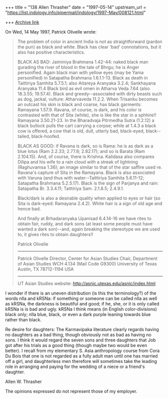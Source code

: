 +++
title = "138 Allen Thrasher"
date = "1997-05-14"
upstream_url = "https://list.indology.info/pipermail/indology/1997-May/008121.html"

+++
[Archive link](https://list.indology.info/pipermail/indology/1997-May/008121.html)

On Wed, 14 May 1997, Patrick Olivelle wrote:

> The problem of color in ancient India is not as straightforward (pardon the
> pun) as black and white. Black has clear 'bad' connotations, but it also
> has positive characteristics.
> 
> BLACK AS BAD: Jaiminiya Brahmana 1.42-44: naked black man gurading the
> river of blood in the tale of Bhrgu; he is Anger personified. Again black
> man with yellow eyes (may be Yama personified) in Satapatha Brahmana
> 1.6.1.1-13. Black as death in Taittiriya Samhita 5.7.5.1; also Aitareya
> Aranyaka 3.2.4; Sankhayana Aranyaka 11.4  Black bird as evil omen in
> Atharva Veda 7.64 (also 18.3.55; 19.57.4). Black and greedy--associated
> with dirty beasts such as dog, jackal, vulture: Atharvaveda 11.2.2. When
> Trisanku becomes an outcast his skin is black and coarse, has black
> garments: Ramayana 1.57.9. Ravana, of course, is dark, and his color is
> contrasted with that of Sita (white), she is like the star in a sphhire!!
> Ramayana 3.50.21-23.  In the Bharadvaja Pitrmedha Sutra (1.2.12) a black
> bullock pulls the cart carrying a corpse; while at 1.4.3 a black cow is
> offered, a cow that is old, dull, utterly bad, black-eyed, black--tailed,
> black-hoofed.
> 
> BLACK AS GOOD: if Ravana is dark, so is Rama: he is as dark as a blue lotus
> (Ram 2.2.33; 2.77.8; 2.82.17); and so is Barata (Ram 2.104.15). And, of
> course, there is Krishna. Kalidasa also compares Dilipa and his wife to a
> rain cloud with a streak of lightning (Raghuvamsa 1.36); an image similar
> to that of the star saffire used re. Ravana's capture of Sita in the
> Ramayana. Black is also associated with Varuna (and thus with
> water--Taittiriya Samhita 5.6.11-12; Satapatha Brahmana 5.2.5.17). Black is
> the sign of Parjanya and rain: Satapatha Br. 3.3.4.11; Taittiriya Sam.
> 2.1.8.5; 2.4.9.1.
> 
> Black/dark is also a desirable quality when applied to eyes or hair (so
> Sita is dark-eyed: Ramayana 2.4.2). White hair is a sign of old age and
> hence bad.
> 
> And finally at Brhadaranyaka Upanisad 6.4.14-16 we have rites to obtain
> fair, ruddy, and dark sons (at least some people must have wanted a dark
> son)--and, again breaking the stereotype we are used to, it gives rites to
> obtain daughters!!
> 
> Patrick Olivelle
> 
> ***********************************
> Patrick Olivelle
> Director, Center for Asian Studies
> Chair, Department of Asian Studies
> WCH 4.134 (Mail Code G9300)
> University of Texas
> Austin, TX 78712-1194
> USA
> ***********************************
> UT Asian Studies website:
> http://asnic.utexas.edu/asnic/index.html
> 
> 
> 
> 
I wonder if there is an uneven distribution (is this the terminology?) of
the words nIla and kRSNa: if something or someone can be called nIla as
well as kRSNa, the darkness is beautiful and good; if he, she, or it is
only called kRSNa is is bad and ugly.  kRSNa I think means (in English
color-divisions) black only; nIla blue, black, or even a dark purple
leaning towards blue rather than black.

Re desire for daughters:  The Karmavipaka literature clearly regards
having no daughters as a bad thing, though obviously not as bad as having
no sons.  I think it would regard the seven sons and three daughters that
Job got after his trials as a good thing (though maybe two would be even
better). I recall from my elementary S.  Asia anthropology course from
Cora Du Bois that one is not regarded as a fully adult man until one has
married off a girl, and daughterless men therefore will sometimes take the
leading role in arranging and paying for the wedding of a niece or a
friend's daughter. 

Allen W. Thrasher

The opinions expressed do not represent those of my employer.






